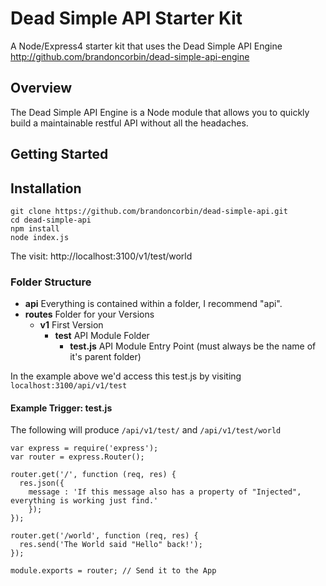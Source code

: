 # Dead Simple API Starter Kit

A Node/Express4 starter kit that uses the Dead Simple API Engine http://github.com/brandoncorbin/dead-simple-api-engine

## Overview
The Dead Simple API Engine is a Node module that allows you to quickly build a maintainable restful API without all the headaches.

## Getting Started

## Installation

````
git clone https://github.com/brandoncorbin/dead-simple-api.git
cd dead-simple-api
npm install
node index.js
````
The visit: http://localhost:3100/v1/test/world

### Folder Structure

- **api** Everything is contained within a folder, I recommend "api".
 - **routes** Folder for your Versions
   - **v1** First Version
	   - **test** API Module Folder
		   - **test.js** API Module Entry Point (must always be the name of it's parent folder)

In the example above we'd access this test.js by visiting ``localhost:3100/api/v1/test``

#### Example Trigger: test.js

The following will produce ``/api/v1/test/`` and ``/api/v1/test/world``

```
var express = require('express');
var router = express.Router();

router.get('/', function (req, res) {
  res.json({
    message : 'If this message also has a property of "Injected", everything is working just find.'
	});
});

router.get('/world', function (req, res) {
  res.send('The World said "Hello" back!');
});

module.exports = router; // Send it to the App
```
